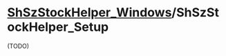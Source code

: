 # [ShSzStockHelper_Windows](https://github.com/ArvinZJC/ShSzStockHelper_Windows)/ShSzStockHelper_Setup

(TODO)
